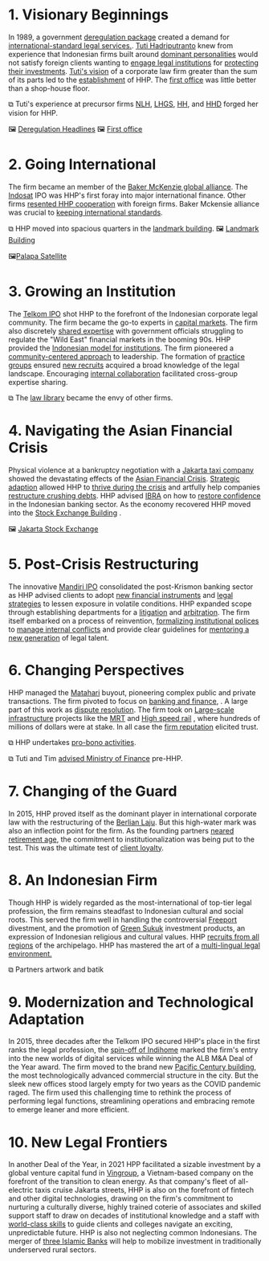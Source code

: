 # 1. Visionary Beginnings

In 1989, a government [deregulation package](stories/deregulation_package.md) created a demand for  [international-standard legal services.](stories/international_standards.md). [Tuti Hadriputranto](stories/tuti_h.md) knew from experience that Indonesian firms built around [dominant personalities](stories/dominant_personalites.md) would not satisfy foreign clients wanting to [engage legal institutions](stories/clients_want_institutions.md) for [protecting their investments](stories/protecting_investments.md).  [Tuti's vision](stories/vision_and_mission.md) of a corporate law firm greater than the sum of its parts led to the [establishment](stories/hpp_founded.md) of HHP.  The [first office](stories/first_office.md)  was little better than a shop-house floor. 

⧉ Tuti's experience at precursor firms [NLH](), [LHGS](), [HH](), and [HHD]() forged her vision for HHP. 

🖼️ [Deregulation Headlines]() 🖼️ [First office]()

# 2. Going International 

The firm  became an  member of the [Baker McKenzie global alliance](stories/alliance_with_baker_mckenzie.md). The  [Indosat](stories/indosat_ipo.md) IPO was HHP's first foray into major international finance.  Other firms [resented HHP cooperation](stories/foreign_firms_resentment.md) with foreign firms. Baker Mckensie alliance was crucial to [keeping international standards](stories/building_an_ecosystem.md). 

⧉ HHP  moved into spacious quarters in the [landmark building](stories/landmark_building.md). 🖼️ [Landmark Building]()

🖼️[Palapa Satellite]() 

# 3. Growing an Institution 

The [Telkom IPO](stories/telkom_ipo.md) shot HHP to the forefront of the Indonesian corporate legal community. The firm became the go-to experts in  [capital markets](stories/capital_market_consultants.md). The firm also discretely [shared expertise](stories/bapepam.md) with government officials struggling to regulate the "Wild East" financial markets in the booming 90s.  HHP provided the [Indonesian model for institutions](stories/novel_institutionalzation.md). The firm pioneered a [community-centered approach](stories/community_centered_approach.md) to leadership.   The formation of [practice groups](stories/practice_groups.md) ensured [new recruits](stories/recruiting_associates.md) acquired a broad knowledge of the legal landscape. Encouraging [internal collaboration](stories/internal_collaboration.md) facilitated cross-group expertise sharing. 

⧉ The [law library](stories/law_library.md) became the envy of other firms. 

# 4. Navigating the Asian Financial Crisis 

Physical violence at a bankruptcy negotiation with a  [Jakarta taxi company](stories/steady_safe_taxi.md) showed the devastating effects of the [Asian Financial Crisis](stories/asian_financial_crisis.md).  [Strategic adaption](stories/adaptive_strategies.md) allowed HHP to [thrive during the crisis](stories/kaya_karena_krismon.md)  and artfully help companies  [restructure crushing debts](). HHP advised  [IBRA](stories/advising_ibra.md)  on how to [restore confidence]() in the Indonesian banking sector.  As the economy recovered HHP moved into the  [Stock Exchange Building](stories/jakarta_stock_exchange.md) .

🖼️ [Jakarta Stock Exchange]()

# 5. Post-Crisis Restructuring

The innovative [Mandiri IPO](stories/mandiri_ipo.md) consolidated the post-Krismon banking sector as HHP advised clients to adopt [new financial instruments](stories/derivatives_cases.md) and [legal strategies](stories/legal_sophistication.md) to lessen exposure in volatile conditions. HHP expanded scope through establishing departments for  a [litigation](stories/setting_up_litigation.md) and [arbitration](stories/arbitration.md). The firm itself embarked on a process of reinvention, [formalizing institutional polices](stories/committing_to_an_institution.md) to [manage internal conflicts](stories/managing_conflicts.md) and provide clear guidelines for [mentoring a new generation](stories/professional_development.md) of legal talent. 

# 6. Changing Perspectives

HHP managed the [Matahari](stories/matahari.md)  buyout, pioneering complex public and private transactions. The firm pivoted to  focus on [banking and finance](stories/banking_vs_finance.md), . A large part of this work as [dispute resolution](stories/dispute_resolution.md). The firm took on  [Large-scale infrastructure](stories/mining_and_infrastructure.md) projects like the [MRT](stories/mrt.md) and [High speed rail](stories/kcic.md) , where hundreds of millions of dollars were at stake.  In all case the [firm reputation](stories/firm_reputation.md) elicited trust. 

⧉ HHP undertakes [pro-bono activities](stories/pro_bono.md).

⧉ Tuti and Tim [advised Ministry of Finance]() pre-HHP. 

# 7. Changing of the Guard  

In 2015, HHP proved itself as the dominant player in international corporate law with the restructuring of the  [Berlian Laju](stories/berlian_laju_tanker.md).  But this high-water mark was also an inflection point for the firm. As the founding partners [neared retirement age](stories/retirement_and_succession.md), the commitment to institutionalization was being put to the test. This was the ultimate test of [client loyalty](stories/client_loyalty.md).

# 8. An Indonesian Firm

Though HHP is widely regarded as the most-international of top-tier legal profession, the firm remains steadfast to Indonesian cultural and social roots. This served the firm well in handling the controversial [Freeport](stories/freeport_divestment.md) divestment, and the promotion of [Green Sukuk](stories/green_sukuk.md) investment products, an expression of Indonesian religious and cultural values. HHP [recruits from all regions](stories/diversity_as_strength.md) of the archipelago. HHP has mastered the art of a [multi-lingual legal environment.](stories/legal_language.md)

⧉ Partners artwork and batik

# 9. Modernization and Technological Adaptation 

In 2015, three decades after the Telkom IPO secured HHP's place in the first ranks the legal profession, the [spin-off of Indihome](stories/telkom_spinoff.md) marked the firm's entry into the new worlds of digital services  while winning the ALB M&A Deal of the Year award. The firm moved to the brand new [Pacific Century building](stories/pacific_century.md), the most technologically advanced commercial structure in the city. But the sleek new offices stood largely empty for two years as the COVID pandemic raged. The firm used this challenging time to rethink the process of performing legal functions, streamlining operations and embracing remote to emerge leaner and more efficient. 

# 10.  New Legal Frontiers

In another Deal of the Year, in 2021 HPP facilitated a sizable investment by a global venture capital fund in [Vingroup](stories/kkr_investment.md), a Vietnam-based company on the forefront of the transition to clean energy. As that company's fleet of all-electric taxis cruise Jakarta streets, HHP is also on the forefront of fintech and other digital technologies, drawing on the firm's commitment to nurturing a culturally diverse, highly trained coterie of associates and skilled support staff to draw on decades of institutional knowledge and a staff with [world-class skills](stories/world_class_local_skills.md) to guide clients and colleges navigate an exciting, unpredictable future. HHP is also not neglecting common Indonesians. The merger of [three Islamic Banks](stories/bsi_merger.md) will help to mobilize investment in traditionally underserved rural sectors. 



